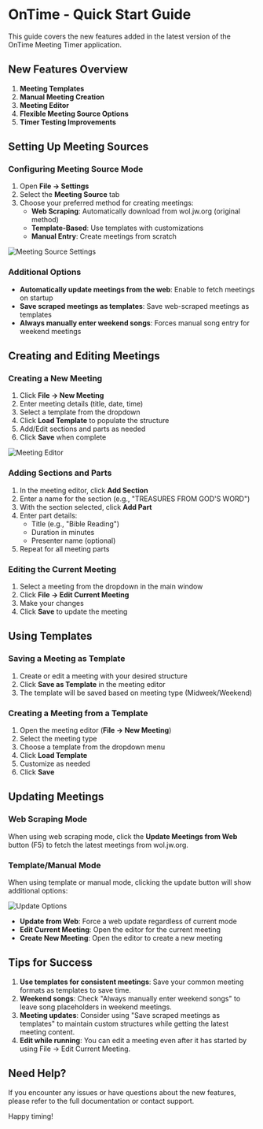 # OnTime - Quick Start Guide

This guide covers the new features added in the latest version of the OnTime Meeting Timer application.

## New Features Overview

1. **Meeting Templates**
2. **Manual Meeting Creation**
3. **Meeting Editor**
4. **Flexible Meeting Source Options**
5. **Timer Testing Improvements**

## Setting Up Meeting Sources

### Configuring Meeting Source Mode

1. Open **File → Settings**
2. Select the **Meeting Source** tab
3. Choose your preferred method for creating meetings:
   - **Web Scraping**: Automatically download from wol.jw.org (original method)
   - **Template-Based**: Use templates with customizations
   - **Manual Entry**: Create meetings from scratch

![Meeting Source Settings](screenshots/meeting_source_settings.png)

### Additional Options

- **Automatically update meetings from the web**: Enable to fetch meetings on startup
- **Save scraped meetings as templates**: Save web-scraped meetings as templates
- **Always manually enter weekend songs**: Forces manual song entry for weekend meetings

## Creating and Editing Meetings

### Creating a New Meeting

1. Click **File → New Meeting**
2. Enter meeting details (title, date, time)
3. Select a template from the dropdown
4. Click **Load Template** to populate the structure
5. Add/Edit sections and parts as needed
6. Click **Save** when complete

![Meeting Editor](screenshots/meeting_editor.png)

### Adding Sections and Parts

1. In the meeting editor, click **Add Section**
2. Enter a name for the section (e.g., "TREASURES FROM GOD'S WORD")
3. With the section selected, click **Add Part**
4. Enter part details:
   - Title (e.g., "Bible Reading")
   - Duration in minutes
   - Presenter name (optional)
5. Repeat for all meeting parts

### Editing the Current Meeting

1. Select a meeting from the dropdown in the main window
2. Click **File → Edit Current Meeting**
3. Make your changes
4. Click **Save** to update the meeting

## Using Templates

### Saving a Meeting as Template

1. Create or edit a meeting with your desired structure
2. Click **Save as Template** in the meeting editor
3. The template will be saved based on meeting type (Midweek/Weekend)

### Creating a Meeting from a Template

1. Open the meeting editor (**File → New Meeting**)
2. Select the meeting type
3. Choose a template from the dropdown menu
4. Click **Load Template**
5. Customize as needed
6. Click **Save**

## Updating Meetings

### Web Scraping Mode

When using web scraping mode, click the **Update Meetings from Web** button (F5) to fetch the latest meetings from wol.jw.org.

### Template/Manual Mode

When using template or manual mode, clicking the update button will show additional options:

![Update Options](screenshots/update_options.png)

- **Update from Web**: Force a web update regardless of current mode
- **Edit Current Meeting**: Open the editor for the current meeting
- **Create New Meeting**: Open the editor to create a new meeting

## Tips for Success

1. **Use templates for consistent meetings**: Save your common meeting formats as templates to save time.
2. **Weekend songs**: Check "Always manually enter weekend songs" to leave song placeholders in weekend meetings.
3. **Meeting updates**: Consider using "Save scraped meetings as templates" to maintain custom structures while getting the latest meeting content.
4. **Edit while running**: You can edit a meeting even after it has started by using File → Edit Current Meeting.

## Need Help?

If you encounter any issues or have questions about the new features, please refer to the full documentation or contact support.

Happy timing!